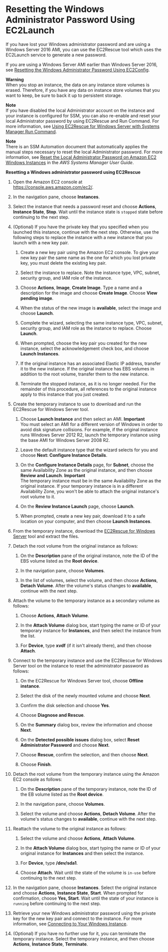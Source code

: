 # Resetting the Windows Administrator Password Using EC2Launch<a name="ResettingAdminPassword_EC2Launch"></a>

If you have lost your Windows administrator password and are using a Windows Server 2016 AMI, you can use the EC2Rescue tool which uses the EC2Launch service to generate a new password\.

If you are using a Windows Server AMI earlier than Windows Server 2016, see [Resetting the Windows Administrator Password Using EC2Config](ResettingAdminPassword_EC2Config.md)\.

**Warning**  
When you stop an instance, the data on any instance store volumes is erased\. Therefore, if you have any data on instance store volumes that you want to keep, be sure to back it up to persistent storage\.

**Note**  
If you have disabled the local Administrator account on the instance and your instance is configured for SSM, you can also re\-enable and reset your local Administrator password by using EC2Rescue and Run Command\. For more information, see [Using EC2Rescue for Windows Server with Systems Manager Run Command](http://docs.aws.amazon.com/AWSEC2/latest/WindowsGuide/ec2rw-ssm.html)\.

**Note**  
There is an SSM Automation document that automatically applies the manual steps necessary to reset the local Administrator password\. For more information, see [Reset the Local Administrator Password on Amazon EC2 Windows Instances](http://docs.aws.amazon.com/systems-manager/latest/userguide/automation-ec2reset.html) in the *AWS Systems Manager User Guide*\.

**Resetting a Windows administrator password using EC2Rescue**

1. Open the Amazon EC2 console at [https://console\.aws\.amazon\.com/ec2/](https://console.aws.amazon.com/ec2/)\.

1. In the navigation pane, choose **Instances**\.

1. Select the instance that needs a password reset and choose **Actions**, **Instance State**, **Stop**\. Wait until the instance state is `stopped` state before continuing to the next step\.

1. \(Optional\) If you have the private key that you specified when you launched this instance, continue with the next step\. Otherwise, use the following steps to replace the instance with a new instance that you launch with a new key pair\.

   1. Create a new key pair using the Amazon EC2 console\. To give your new key pair the same name as the one for which you lost private key, you must delete the existing key pair\.

   1. Select the instance to replace\. Note the instance type, VPC, subnet, security group, and IAM role of the instance\.

   1. Choose **Actions**, **Image**, **Create Image**\. Type a name and a description for the image and choose **Create Image**\. Choose **View pending image**\.

   1. When the status of the new image is **available**, select the image and choose **Launch**\.

   1. Complete the wizard, selecting the same instance type, VPC, subnet, security group, and IAM role as the instance to replace\. Choose **Launch**\.

   1. When prompted, choose the key pair you created for the new instance, select the acknowledgement check box, and choose **Launch Instances**\.

   1. If the original instance has an associated Elastic IP address, transfer it to the new instance\. If the original instance has EBS volumes in addition to the root volume, transfer them to the new instance\.

   1. Terminate the stopped instance, as it is no longer needed\. For the remainder of this procedure, all references to the original instance apply to this instance that you just created\.

1. Create the temporary instance to use to download and run the EC2Rescue for Windows Server tool\.

   1. Choose **Launch Instance** and then select an AMI\.
**Important**  
You must select an AMI for a different version of Windows in order to avoid disk signature collisions\. For example, if the original instance runs Windows Server 2012 R2, launch the temporary instance using the base AMI for Windows Server 2008 R2\.

   1. Leave the default instance type that the wizard selects for you and choose **Next: Configure Instance Details**\.

   1. On the **Configure Instance Details** page, for **Subnet**, choose the same Availability Zone as the original instance, and then choose **Review and Launch**\.
**Important**  
The temporary instance must be in the same Availability Zone as the original instance\. If your temporary instance is in a different Availability Zone, you won't be able to attach the original instance's root volume to it\.

   1. On the **Review Instance Launch** page, choose **Launch**\.

   1. When prompted, create a new key pair, download it to a safe location on your computer, and then choose **Launch Instances**\.

1. From the temporary instance, download the [EC2Rescue for Windows Server](https://s3.amazonaws.com/ec2rescue/windows/EC2Rescue_latest.zip) tool and extract the files\.

1. Detach the root volume from the original instance as follows:

   1. On the **Description** pane of the original instance, note the ID of the EBS volume listed as the **Root device**\.

   1. In the navigation pane, choose **Volumes**\.

   1. In the list of volumes, select the volume, and then choose **Actions**, **Detach Volume**\. After the volume's status changes to **available**, continue with the next step\.

1. Attach the volume to the temporary instance as a secondary volume as follows:

   1. Choose **Actions**, **Attach Volume**\.

   1. In the **Attach Volume** dialog box, start typing the name or ID of your temporary instance for **Instances**, and then select the instance from the list\.

   1. For **Device**, type **xvdf** \(if it isn't already there\), and then choose **Attach**\.

1. Connect to the temporary instance and use the EC2Rescue for Windows Server tool on the instance to reset the administrator password as follows:

   1. On the EC2Rescue for Windows Server tool, choose **Offline instance**\.

   1. Select the disk of the newly mounted volume and choose **Next**\.

   1. Confirm the disk selection and choose **Yes**\.

   1. Choose **Diagnose and Rescue**\.

   1. On the **Summary** dialog box, review the information and choose **Next**\.

   1. On the **Detected possible issues** dialog box, select **Reset Administrator Password** and choose **Next**\.

   1. Choose **Rescue**, confirm the selection, and then choose **Next**\.

   1. Choose **Finish**\.

1. Detach the root volume from the temporary instance using the Amazon EC2 console as follows:

   1. On the **Description** pane of the temporary instance, note the ID of the EB volume listed as the **Root device**\.

   1. In the navigation pane, choose **Volumes**\.

   1. Select the volume and choose **Actions**, **Detach Volume**\. After the volume's status changes to **available**, continue with the next step\.

1. Reattach the volume to the original instance as follows:

   1. Select the volume and choose **Actions**, **Attach Volume**\.

   1. In the **Attach Volume** dialog box, start typing the name or ID of your original instance for **Instances** and then select the instance\.

   1. For **Device**, type **/dev/sda1**\.

   1. Choose **Attach**\. Wait until the state of the volume is `in-use` before continuing to the next step\.

1. In the navigation pane, choose **Instances**\. Select the original instance and choose **Actions**, **Instance State**, **Start**\. When prompted for confirmation, choose **Yes, Start**\. Wait until the state of your instance is `running` before continuing to the next step\.

1. Retrieve your new Windows administrator password using the private key for the new key pair and connect to the instance\. For more information, see [Connecting to Your Windows Instance](connecting_to_windows_instance.md)\.

1. \(Optional\) If you have no further use for it, you can terminate the temporary instance\. Select the temporary instance, and then choose **Actions**, **Instance State**, **Terminate**\.